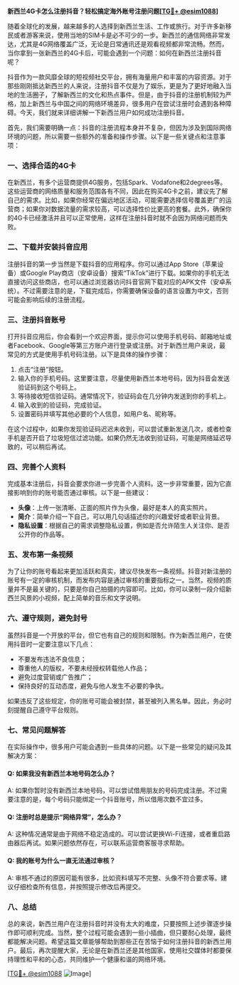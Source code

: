 **新西兰4G卡怎么注册抖音？轻松搞定海外账号注册问题[[TG💪+ @esim1088](https://t.me/s/esim1088)]**

随着全球化的发展，越来越多的人选择到新西兰生活、工作或旅行。对于许多新移民或者游客来说，使用当地的SIM卡是必不可少的一步。新西兰的通信网络非常发达，尤其是4G网络覆盖广泛，无论是日常通讯还是观看视频都非常流畅。然而，当你拿到一张新西兰的4G卡后，可能会遇到一个问题：如何在新西兰注册抖音呢？

抖音作为一款风靡全球的短视频社交平台，拥有海量用户和丰富的内容资源。对于那些刚刚抵达新西兰的人来说，注册抖音不仅是为了娱乐，更是为了更好地融入当地的生活圈子，了解新西兰的文化和热点事件。但是，由于抖音的注册机制较为严格，加上新西兰与中国之间的网络环境差异，很多用户在尝试注册时会遇到各种障碍。今天，我们就来详细讲解一下新西兰用户如何成功注册抖音。

首先，我们需要明确一点：抖音的注册流程本身并不复杂，但因为涉及到国际网络环境的问题，所以需要一些额外的准备和操作步骤。以下是一些关键点和注意事项：

### 一、选择合适的4G卡

在新西兰，有多个运营商提供4G服务，包括Spark、Vodafone和2degrees等。这些运营商的网络质量和服务范围各有不同，因此在购买4G卡之前，建议先了解自己的需求。比如，如果你经常在偏远地区活动，可能需要选择信号覆盖更广的运营商；如果你对数据流量的需求较高，可以选择性价比更高的套餐。此外，确保你的4G卡已经激活并且可以正常使用，这样在注册抖音时就不会因为网络问题而失败。

### 二、下载并安装抖音应用

注册抖音的第一步当然是下载抖音的应用程序。你可以通过App Store（苹果设备）或Google Play商店（安卓设备）搜索“TikTok”进行下载。如果你的手机无法直接访问这些商店，也可以通过浏览器访问抖音官网下载对应的APK文件（安卓系统）。不过需要注意的是，下载完成后，你需要确保设备的语言设置为中文，否则可能会影响后续的注册流程。

### 三、注册抖音账号

打开抖音应用后，你会看到一个欢迎界面，提示你可以使用手机号码、邮箱地址或者Facebook、Google等第三方账户进行登录或注册。对于新西兰用户来说，最常见的方式是使用手机号码注册。以下是具体的操作步骤：

1. 点击“注册”按钮。
2. 输入你的手机号码。这里要注意，尽量使用新西兰本地号码，因为抖音会发送验证码到这个号码上。
3. 等待接收短信验证码。通常情况下，验证码会在几分钟内发送到你的手机上。
4. 输入收到的验证码，完成验证。
5. 设置密码并填写其他必要的个人信息，如用户名、昵称等。

在这个过程中，如果你发现验证码迟迟未收到，可以尝试重新发送几次，或者检查手机是否开启了垃圾短信过滤功能。如果仍然无法收到验证码，可能是网络延迟导致的，可以稍后再试。

### 四、完善个人资料

完成基本注册后，抖音会要求你进一步完善个人资料。这一步非常重要，因为它直接影响到你的账号能否通过审核。以下是一些建议：

- **头像**：上传一张清晰、正面的照片作为头像，最好是本人的真实照片。
- **简介**：简单介绍一下自己，可以用几句话描述你的兴趣爱好或者职业背景。
- **隐私设置**：根据自己的需求调整隐私设置，例如是否允许陌生人关注你、是否公开你的作品等。

### 五、发布第一条视频

为了让你的账号看起来更加活跃和真实，建议尽快发布一条视频。抖音对新注册的账号有一定的审核机制，而发布内容是通过审核的重要指标之一。当然，视频的质量并不是最关键的，只要是你自己拍摄的内容即可。比如，你可以录制一段介绍新西兰风景的小视频，配上简单的音乐和文字说明。

### 六、遵守规则，避免封号

虽然抖音是一个开放的平台，但它也有自己的规则和限制。作为新西兰用户，在使用抖音时一定要注意以下几点：

- 不要发布违法不良信息；
- 尊重他人的版权，不要未经授权转载他人作品；
- 避免过度营销或广告推广；
- 保持良好的互动态度，避免与他人发生不必要的争执。

如果违反了这些规定，你的账号可能会被封禁，甚至被列入黑名单。因此，务必时刻提醒自己遵守平台规则。

### 七、常见问题解答

在实际操作中，很多用户可能会遇到一些具体的问题。以下是一些常见的疑问及其解决方案：

#### Q: 如果我没有新西兰本地号码怎么办？
A: 如果你暂时没有新西兰本地号码，可以尝试借用朋友的号码完成注册。不过需要注意的是，每个号码只能绑定一个抖音账号，所以借用次数不宜过多。

#### Q: 注册时总是提示“网络异常”，怎么办？
A: 这种情况通常是由于网络不稳定造成的。可以尝试更换Wi-Fi连接，或者重启路由器后再试。如果问题依然存在，可以联系运营商客服寻求帮助。

#### Q: 我的账号为什么一直无法通过审核？
A: 审核不通过的原因可能有很多，比如资料填写不完整、头像不符合要求等。建议仔细检查所有信息，并按照提示修改后再提交。

### 八、总结

总的来说，新西兰用户在注册抖音时并没有太大的难度，只要按照上述步骤逐步操作即可顺利完成。当然，整个过程可能会遇到一些小插曲，但只要耐心处理，最终都能解决问题。希望这篇文章能够帮助到那些正在苦恼于如何注册抖音的新西兰用户。最后，再次提醒大家，无论是在新西兰还是其他国家，使用社交媒体时都要保持理性和平和的心态，共同维护一个健康和谐的网络环境。

[[TG💪+ @esim1088](https://t.me/s/esim1088) ![Image](https://i.postimg.cc/4NQfJmqS/Snipaste-2025-05-13-00-14-12.png)]